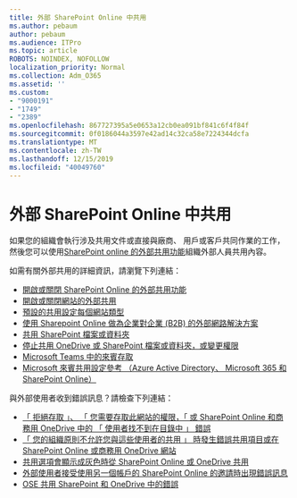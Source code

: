 ```yaml
---
title: 外部 SharePoint Online 中共用
ms.author: pebaum
author: pebaum
ms.audience: ITPro
ms.topic: article
ROBOTS: NOINDEX, NOFOLLOW
localization_priority: Normal
ms.collection: Adm_O365
ms.assetid: ''
ms.custom:
- "9000191"
- "1749"
- "2389"
ms.openlocfilehash: 867727395a5e0653a12cb0ea091bf841c6f4f84f
ms.sourcegitcommit: 0f0186044a3597e42ad14c32ca58e7224344dcfa
ms.translationtype: MT
ms.contentlocale: zh-TW
ms.lasthandoff: 12/15/2019
ms.locfileid: "40049760"
---
```

# <a name="external-sharing-in-sharepoint-online"></a>外部 SharePoint Online 中共用

如果您的組織會執行涉及共用文件或直接與廠商、 用戶或客戶共同作業的工作，然後您可以使用[SharePoint online 的外部共用功能](https://docs.microsoft.com/sharepoint/external-sharing-overview)組織外部人員共用內容。

如需有關外部共用的詳細資訊，請瀏覽下列連結：

- [開啟或關閉 SharePoint Online 的外部共用功能](https://docs.microsoft.com/sharepoint/turn-external-sharing-on-or-off)
- [開啟或關閉網站的外部共用](https://docs.microsoft.com/sharepoint/change-external-sharing-site)
- [預設的共用設定每個網站類型](https://docs.microsoft.com/Office365/Enterprise/microsoft-365-guest-settings#sharepoint-site-level)
- [使用 Sharepoint Online 做為企業對企業 (B2B) 的外部網路解決方案](https://docs.microsoft.com/sharepoint/create-b2b-extranet)
- [共用 SharePoint 檔案或資料夾](https://support.office.com/article/share-sharepoint-files-or-folders-1fe37332-0f9a-4719-970e-d2578da4941c)
- [停止共用 OneDrive 或 SharePoint 檔案或資料夾，或變更權限](https://support.office.com/article/stop-sharing-onedrive-or-sharepoint-files-or-folders-or-change-permissions-0a36470f-d7fe-40a0-bd74-0ac6c1e13323)
- [Microsoft Teams 中的來賓存取](https://docs.microsoft.com/MicrosoftTeams/guest-access)
- [Microsoft 來賓共用設定參考 （Azure Active Directory、 Microsoft 365 和 SharePoint Online）](https://docs.microsoft.com/Office365/Enterprise/microsoft-365-guest-settings)

與外部使用者收到錯誤訊息？請檢查下列連結：

- [「 拒絕存取 」、 「 您需要存取此網站的權限，「 或 SharePoint Online 和商務用 OneDrive 中的 「 使用者找不到在目錄中 」 錯誤](https://docs.microsoft.com/sharepoint/support/administration/access-denied-or-need-permission-error-sharepoint-online-or-onedrive-for-business)
- [「 您的組織原則不允許您與這些使用者的共用 」 時發生錯誤共用項目或在 SharePoint Online 或商務用 OneDrive 網站](https://docs.microsoft.com/sharepoint/support/administration/organization-policies-do-not-allow-you-to-share-with-users-error)
- [共用選項會顯示成灰色時從 SharePoint Online 或 OneDrive 共用](https://docs.microsoft.com/sharepoint/support/administration/sharing-options-grayed-out-when-sharing-from-sharepoint-online-or-onedrive)
- [外部使用者接受使用另一個帳戶的 SharePoint Online 的邀請時出現錯誤訊息](https://docs.microsoft.com/sharepoint/support/sharing-and-permissions/error-when-external-user-accepts-an-invitation-by-using-another-account)
- [OSE 共用 SharePoint 和 OneDrive 中的錯誤](https://docs.microsoft.com/sharepoint/sharepoint-onedrive-error-message)


